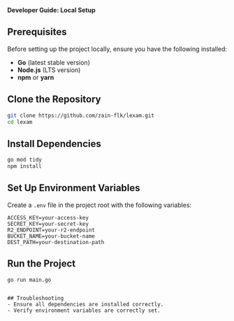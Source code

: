 
**Developer Guide: Local Setup**

## Prerequisites
Before setting up the project locally, ensure you have the following installed:
- **Go** (latest stable version)
- **Node.js** (LTS version)
- **npm** or **yarn**

## Clone the Repository
```sh
git clone https://github.com/zain-flk/lexam.git
cd lexam
```

## Install Dependencies
```sh
go mod tidy
npm install
```

## Set Up Environment Variables
Create a `.env` file in the project root with the following variables:
```env
ACCESS_KEY=your-access-key
SECRET_KEY=your-secret-key
R2_ENDPOINT=your-r2-endpoint
BUCKET_NAME=your-bucket-name
DEST_PATH=your-destination-path
```

## Run the Project
```sh
go run main.go
```
```

## Troubleshooting
- Ensure all dependencies are installed correctly.
- Verify environment variables are correctly set.


